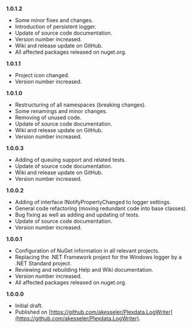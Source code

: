 
**1.0.1.2**
- Some minor fixes and changes.
- Introduction of persistent logger.
- Update of source code documentation.
- Version number increased.
- Wiki and release update on GitHub.
- All affected packages released on nuget.org.

**1.0.1.1**
- Project icon changed.
- Version number increased.

**1.0.1.0**

- Restructuring of all namespaces (breaking changes).
- Some renamings and minor changes.
- Removing of unused code.
- Update of source code documentation.
- Wiki and release update on GitHub.
- Version number increased.

**1.0.0.3**

- Adding of queuing support and related tests.
- Update of source code documentation.
- Wiki and release update on GitHub.
- Version number increased.

**1.0.0.2**

- Adding of interface INotifyPropertyChanged to logger settings.
- General code refactoring (moving redundant code into base classes).
- Bug fixing as well as adding and updating of tests.
- Update of source code documentation.
- Version number increased.

**1.0.0.1**

- Configuration of NuGet information in all relevant projects.
- Replacing the .NET Framework project for the Windows logger by a .NET Standard project.
- Reviewing and rebuilding Help and Wiki documentation.
- Version number increased.
- All affected packages released on nuget.org.

**1.0.0.0**

- Initial draft.
- Published on [https://github.com/akesseler/Plexdata.LogWriter](https://github.com/akesseler/Plexdata.LogWriter).
